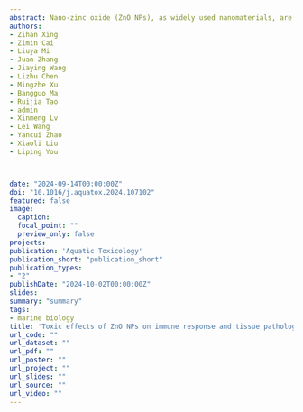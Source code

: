 ```yaml
---
abstract: Nano-zinc oxide (ZnO NPs), as widely used nanomaterials, are inevitably released into aquatic environments, posing potential threats to aquatic organisms. Mytilus galloprovincialis is a bivalve species sensitive to changes in marine ecological environments, but there has been limited research on its toxicity response to ZnO NPs. Therefore, we selected M. galloprovincialis as the research subject and exposed them to 50 µg/L ZnO NPs for 96 h and 30 days to determine the dissolution of ZnO NPs in seawater and their distribution in M. galloprovincialis. The toxicity of ZnO NPs in M. galloprovincialis was then evaluated through gene expression, tissue pathology, and cellular immune response. The results showed that ZnO NPs could enrich Zn in various tissues of the mussel, in the order of gills > hepatopancreas > adductor muscle > mantle. Seven immune-related genes including four heat shock protein genes (HSPA12A, sHSP24.1, sHSP22, TCTP) and three apoptotic genes (Ras, p63 and Bcl-2) were altered to varying degrees. There was a downward trend in lysosomal membrane stability of M. galloprovincialis after exposure to ZnO NPs for 96 h and 30 days, while ROS and apoptosis rates increased significantly. Furthermore, the seven genes, apoptosis, LMS, and ROS were dependent on exposure time, treatment, and their interaction. Histopathological damage included disorganisation of hepatopancreas epithelial cells, gill filament swelling, and contraction of blood sinuses. These results indicated that ZnO NPs exerted toxicity in M. galloprovincialis, affecting the immune system, resulting in changes in the expression of immune-related genes and ultimately leading to histopathological changes. Our research findings could contribute to systematically understand the impact of ZnO NPs on bivalves in aquatic environments and provide a theoretical basis for marine pollution assessment.
authors:
- Zihan Xing
- Zimin Cai
- Liuya Mi
- Juan Zhang
- Jiaying Wang
- Lizhu Chen
- Mingzhe Xu
- Bangguo Ma
- Ruijia Tao
- admin
- Xinmeng Lv
- Lei Wang
- Yancui Zhao
- Xiaoli Liu
- Liping You



date: "2024-09-14T00:00:00Z"
doi: "10.1016/j.aquatox.2024.107102"
featured: false
image:
  caption:
  focal_point: ""
  preview_only: false
projects:
publication: 'Aquatic Toxicology'
publication_short: "publication_short"
publication_types: 
- "2"
publishDate: "2024-10-02T00:00:00Z"
slides:
summary: "summary"
tags:
- marine biology
title: 'Toxic effects of ZnO NPs on immune response and tissue pathology in Mytilus galloprovincialis'
url_code: ""
url_dataset: ""
url_pdf: ""
url_poster: ""
url_project: ""
url_slides: ""
url_source: ""
url_video: ""
---
```


